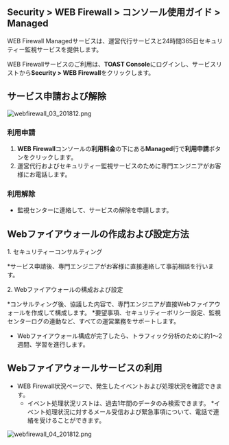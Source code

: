 ## Security > WEB Firewall > コンソール使用ガイド > Managed

WEB Firewall Managedサービスは、運営代行サービスと24時間365日セキュリティー監視サービスを提供します。

WEB Firewallサービスのご利用は、**TOAST Console**にログインし、サービスリストから**Security > WEB Firewall**をクリックします。

## サービス申請および解除

![webfirewall_03_201812.png](https://static.toastoven.net/prod_web_firewall/webfirewall_03_201812.png)

### 利用申請

1. **WEB Firewall**コンソールの**利用料金**の下にある**Managed**行で**利用申請**ボタンをクリックします。
2. 運営代行およびセキュリティー監視サービスのために専門エンジニアがお客様にお電話します。

### 利用解除

- 監視センターに連絡して、サービスの解除を申請します。

## Webファイアウォールの作成および設定方法

1\. セキュリティーコンサルティング

*サービス申請後、専門エンジニアがお客様に直接連絡して事前相談を行います。

2\. Webファイアウォールの構成および設定

*コンサルティング後、協議した内容で、専門エンジニアが直接Webファイアウォールを作成して構成します。
*要望事項、セキュリティーポリシー設定、監視センターログの連動など、すべての運営業務をサポートします。
* Webファイアウォール構成が完了したら、トラフィック分析のために約1～2週間、学習を進行します。

## Webファイアウォールサービスの利用

* WEB Firewall状況ページで、発生したイベントおよび処理状況を確認できます。
  * イベント処理状況リストは、過去1年間のデータのみ検索できます。
*イベント処理状況に対するメール受信および緊急事項について、電話で連絡を受けることができます。

![webfirewall_04_201812.png](https://static.toastoven.net/prod_web_firewall/webfirewall_04_201812.png)
